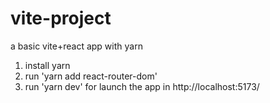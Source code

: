 # vite-project
a basic vite+react app with yarn

1. install yarn
2. run 'yarn add react-router-dom'
3. run 'yarn dev' for launch the app in http://localhost:5173/
